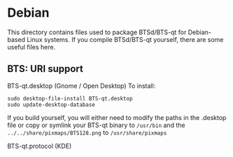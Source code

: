 
Debian
====================
This directory contains files used to package BTSd/BTS-qt
for Debian-based Linux systems. If you compile BTSd/BTS-qt yourself, there are some useful files here.

## BTS: URI support ##


BTS-qt.desktop  (Gnome / Open Desktop)
To install:

	sudo desktop-file-install BTS-qt.desktop
	sudo update-desktop-database

If you build yourself, you will either need to modify the paths in
the .desktop file or copy or symlink your BTS-qt binary to `/usr/bin`
and the `../../share/pixmaps/BTS128.png` to `/usr/share/pixmaps`

BTS-qt.protocol (KDE)

